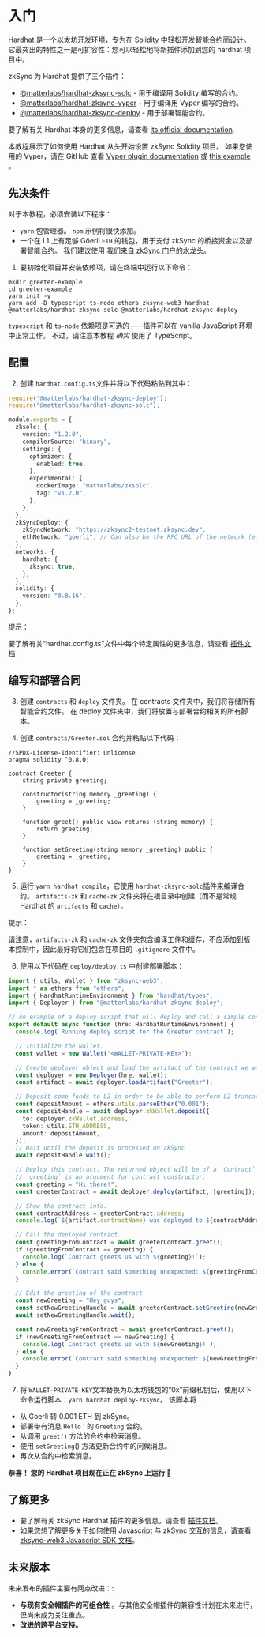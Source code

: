 # 入门

[Hardhat](https://hardhat.org) 是一个以太坊开发环境，专为在 Solidity 中轻松开发智能合约而设计。它最突出的特性之一是可扩容性：您可以轻松地将新插件添加到您的 hardhat 项目中。

zkSync 为 Hardhat 提供了三个插件：

- [@matterlabs/hardhat-zksync-solc](./plugins.md#matterlabs-hardhat-zksync-solc) - 用于编译用 Solidity 编写的合约。
- [@matterlabs/hardhat-zksync-vyper](./plugins.md#matterlabs-hardhat-zksync-vyper) - 用于编译用 Vyper 编写的合约。
- [@matterlabs/hardhat-zksync-deploy](./plugins.md#matterlabs-hardhat-zksync-deploy) - 用于部署智能合约。

要了解有关 Hardhat 本身的更多信息，请查看 [its official documentation](https://hardhat.org/getting-started/).

本教程展示了如何使用 Hardhat 从头开始​​设置 zkSync Solidity 项目。
如果您使用的 Vyper，请在 GitHub 查看 [Vyper plugin documentation](./plugins.md#matterlabs-hardhat-zksync-vyper) 或 [this example](https://github.com/matter-labs/hardhat-zksync/tree/main/examples/vyper-example) 。

## 先决条件

对于本教程，必须安装以下程序：

- `yarn` 包管理器。 `npm` 示例将很快添加。
- 一个在 L1 上有足够 Göerli `ETH` 的钱包，用于支付 zkSync 的桥接资金以及部署智能合约。 我们建议使用 [我们来自 zkSync 门户的水龙头](https://portal.zksync.io/faucet)。
1. 要初始化项目并安装依赖项，请在终端中运行以下命令：

```
mkdir greeter-example
cd greeter-example
yarn init -y
yarn add -D typescript ts-node ethers zksync-web3 hardhat @matterlabs/hardhat-zksync-solc @matterlabs/hardhat-zksync-deploy
```

`typescript` 和 `ts-node` 依赖项是可选的——插件可以在 vanilla JavaScript 环境中正常工作。 不过，请注意本教程 _确实_ 使用了 TypeScript。

## 配置

2. 创建 `hardhat.config.ts`文件并将以下代码粘贴到其中：

```typescript
require("@matterlabs/hardhat-zksync-deploy");
require("@matterlabs/hardhat-zksync-solc");

module.exports = {
  zksolc: {
    version: "1.2.0",
    compilerSource: "binary",
    settings: {
      optimizer: {
        enabled: true,
      },
      experimental: {
        dockerImage: "matterlabs/zksolc",
        tag: "v1.2.0",
      },
    },
  },
  zkSyncDeploy: {
    zkSyncNetwork: "https://zksync2-testnet.zksync.dev",
    ethNetwork: "goerli", // Can also be the RPC URL of the network (e.g. `https://goerli.infura.io/v3/<API_KEY>`)
  },
  networks: {
    hardhat: {
      zksync: true,
    },
  },
  solidity: {
    version: "0.8.16",
  },
};
```

提示：

要了解有关“hardhat.config.ts”文件中每个特定属性的更多信息，请查看 [插件文档](./plugins.md)

## 编写和部署合同

3. 创建 `contracts` 和 `deploy` 文件夹。 在 contracts 文件夹中，我们将存储所有智能合约文件。 在 deploy 文件夹中，我们将放置与部署合约相关的所有脚本。

4. 创建 `contracts/Greeter.sol` 合约并粘贴以下代码：

```solidity
//SPDX-License-Identifier: Unlicense
pragma solidity ^0.8.0;

contract Greeter {
    string private greeting;

    constructor(string memory _greeting) {
        greeting = _greeting;
    }

    function greet() public view returns (string memory) {
        return greeting;
    }

    function setGreeting(string memory _greeting) public {
        greeting = _greeting;
    }
}
```

5. 运行 `yarn hardhat compile`，它使用 `hardhat-zksync-solc`插件来编译合约。 `artifacts-zk` 和 `cache-zk` 文件夹将在根目录中创建（而不是常规 Hardhat 的 `artifacts` 和 `cache`）。

提示：

请注意，`artifacts-zk` 和 `cache-zk` 文件夹包含编译工件和缓存，不应添加到版本控制中，因此最好将它们包含在项目的 `.gitignore` 文件中。

6. 使用以下代码在 `deploy/deploy.ts` 中创建部署脚本：

```typescript
import { utils, Wallet } from "zksync-web3";
import * as ethers from "ethers";
import { HardhatRuntimeEnvironment } from "hardhat/types";
import { Deployer } from "@matterlabs/hardhat-zksync-deploy";

// An example of a deploy script that will deploy and call a simple contract.
export default async function (hre: HardhatRuntimeEnvironment) {
  console.log(`Running deploy script for the Greeter contract`);

  // Initialize the wallet.
  const wallet = new Wallet("<WALLET-PRIVATE-KEY>");

  // Create deployer object and load the artifact of the contract we want to deploy.
  const deployer = new Deployer(hre, wallet);
  const artifact = await deployer.loadArtifact("Greeter");

  // Deposit some funds to L2 in order to be able to perform L2 transactions.
  const depositAmount = ethers.utils.parseEther("0.001");
  const depositHandle = await deployer.zkWallet.deposit({
    to: deployer.zkWallet.address,
    token: utils.ETH_ADDRESS,
    amount: depositAmount,
  });
  // Wait until the deposit is processed on zkSync
  await depositHandle.wait();

  // Deploy this contract. The returned object will be of a `Contract` type, similarly to ones in `ethers`.
  // `greeting` is an argument for contract constructor.
  const greeting = "Hi there!";
  const greeterContract = await deployer.deploy(artifact, [greeting]);

  // Show the contract info.
  const contractAddress = greeterContract.address;
  console.log(`${artifact.contractName} was deployed to ${contractAddress}`);

  // Call the deployed contract.
  const greetingFromContract = await greeterContract.greet();
  if (greetingFromContract == greeting) {
    console.log(`Contract greets us with ${greeting}!`);
  } else {
    console.error(`Contract said something unexpected: ${greetingFromContract}`);
  }

  // Edit the greeting of the contract
  const newGreeting = "Hey guys";
  const setNewGreetingHandle = await greeterContract.setGreeting(newGreeting);
  await setNewGreetingHandle.wait();

  const newGreetingFromContract = await greeterContract.greet();
  if (newGreetingFromContract == newGreeting) {
    console.log(`Contract greets us with ${newGreeting}!`);
  } else {
    console.error(`Contract said something unexpected: ${newGreetingFromContract}`);
  }
}
```

7. 将 `WALLET-PRIVATE-KEY`文本替换为以太坊钱包的“0x”前缀私钥后，使用以下命令运行脚本：`yarn hardhat deploy-zksync`。 该脚本将：
- 从 Goerli 转 0.001 ETH 到 zkSync。
- 部署带有消息 `Hello！`的 `Greeting` 合约。
- 从调用 `greet()` 方法的合约中检索消息。
- 使用 `setGreeting`() 方法更新合约中的问候消息。
- 再次从合约中检索消息。

**恭喜！ 您的 Hardhat 项目现在正在 zkSync 上运行 🎉**

## 了解更多

- 要了解有关 zkSync Hardhat 插件的更多信息，请查看 [插件文档](./plugins)。
- 如果您想了解更多关于如何使用 Javascript 与 zkSync 交互的信息，请查看[zksync-web3 Javascript SDK 文档](../js)。

## 未来版本

未来发布的插件主要有两点改进：:

- **与现有安全帽插件的可组合性** 。与其他安全帽插件的兼容性计划在未来进行，但尚未成为关注重点。
- **改进的跨平台支持。**
